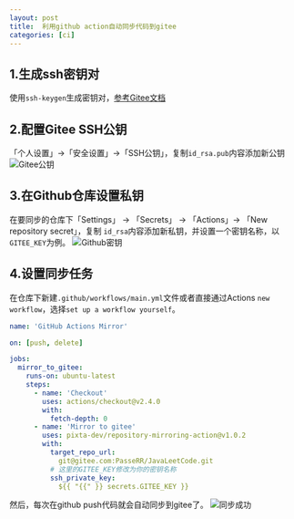 ```yaml
---
layout: post
title:  利用github action自动同步代码到gitee
categories: [ci]
---
```


## 1.生成ssh密钥对
使用`ssh-keygen`生成密钥对，[参考Gitee文档](https://gitee.com/help/articles/4181#article-header0)

## 2.配置Gitee SSH公钥
「个人设置」->「安全设置」->「SSH公钥」，复制`id_rsa.pub`内容添加新公钥
![Gitee公钥](https://cdn.jsdelivr.net/gh/PasseRR/passerr.github.io/images/2021/12-06/public-key.png)

## 3.在Github仓库设置私钥
在要同步的仓库下「Settings」 -> 「Secrets」 -> 「Actions」-> 「New repository secret」，复制
`id_rsa`内容添加新私钥，并设置一个密钥名称，以`GITEE_KEY`为例。
![Github密钥](https://cdn.jsdelivr.net/gh/PasseRR/passerr.github.io/images/2021/12-06/private-key.png)

## 4.设置同步任务
在仓库下新建`.github/workflows/main.yml`文件或者直接通过Actions `new workflow`，选择`set up a workflow yourself`。

```yaml
name: 'GitHub Actions Mirror'

on: [push, delete]

jobs:
  mirror_to_gitee:
    runs-on: ubuntu-latest
    steps:
      - name: 'Checkout'
        uses: actions/checkout@v2.4.0
        with:
          fetch-depth: 0
      - name: 'Mirror to gitee'
        uses: pixta-dev/repository-mirroring-action@v1.0.2
        with:
          target_repo_url:
            git@gitee.com:PasseRR/JavaLeetCode.git
          # 这里的GITEE_KEY修改为你的密钥名称
          ssh_private_key:
            ${{ "{{" }} secrets.GITEE_KEY }}
```

然后，每次在github push代码就会自动同步到gitee了。
![同步成功](https://cdn.jsdelivr.net/gh/PasseRR/passerr.github.io/images/2021/12-06/sync.png)
